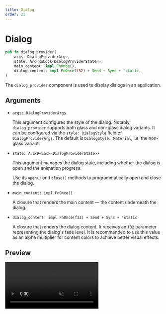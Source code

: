 ```yaml
---
title: Dialog
order: 21
---
```


# Dialog

```rust
pub fn dialog_provider(
    args: DialogProviderArgs,
    state: Arc<RwLock<DialogProviderState>>,
    main_content: impl FnOnce(),
    dialog_content: impl FnOnce(f32) + Send + Sync + 'static,
)
```

The `dialog_provider` component is used to display dialogs in an application.

## Arguments

- `args: DialogProviderArgs`

  This argument configures the style of the dialog. Notably, `dialog_provider` supports both glass and non-glass dialog variants. It can be configured via the `style: DialogStyle` field of `DialogProviderArgs`. The default is `DialogStyle::Material`, i.e. the non-glass variant.

- `state: Arc<RwLock<DialogProviderState>>`

  This argument manages the dialog state, including whether the dialog is open and the animation progress.

  Use its `open()` and `close()` methods to programmatically open and close the dialog.

- `main_content: impl FnOnce()`

  A closure that renders the main content — the content underneath the dialog.

- `dialog_content: impl FnOnce(f32) + Send + Sync + 'static`

  A closure that renders the dialog content. It receives an `f32` parameter representing the dialog's fade level. It is recommended to use this value as an alpha multiplier for content colors to achieve better visual effects.

## Preview

<video autoplay loop muted>

<source src="/dialog_example.mp4" type="video/mp4">
Your browser does not support the video tag
</video>
